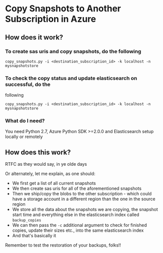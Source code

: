 # Copy Snapshots to Another Subscription in Azure

## How does it work?

### To create sas uris and copy snapshots, do the following
```
copy_snapshots.py -i <destination_subscription_id> -k localhost -n mysnapshotstore
```

### To check the copy status and update elasticsearch on successful, do the
following
```
copy_snapshots.py -i <destination_subscription_id> -k localhost -n mysnapshotstore
```

### What do I need?

You need Python 2.7, Azure Python SDK >=2.0.0 and Elasticsearch setup locally
or remotely

## How does this work?

RTFC as they would say, in ye olde days

Or alternately, let me explain, as one should:

* We first get a list of all current snapshots
* We then create sas uris for all of the aforementioned snapshots
* Then we ship/copy the blobs to the other subscription - which could have a
  storage account in a different region than the one in the source region
* We store all the data about the snapshots we are copying, the snapshot start
  time and everything else in the elasticsearch index called `backup_copies`
* We can then pass the `-c` additional argument to check for finished copies,
  update their sizes etc., into the same elasticsearch index
* And that's basically it

Remember to test the restoration of your backups, folks!!

